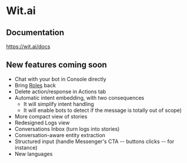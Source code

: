 # Wit.ai

## Documentation
https://wit.ai/docs

## New features coming soon
- Chat with your bot in Console directly
- Bring [Roles](https://wit.ai/docs/complete-guide#--when-roles-link) back
- Delete action/response in Actions tab
- Automatic intent embedding, with two consequences
  - It will simplify intent handling
  - It will enable bots to detect if the message is totally out of scope)
- More compact view of stories
- Redesigned Logs view
- Conversations Inbox (turn logs into stories)
- Conversation-aware entity extraction
- Structured input (handle Messenger's CTA -- buttons clicks -- for instance)
- New languages
